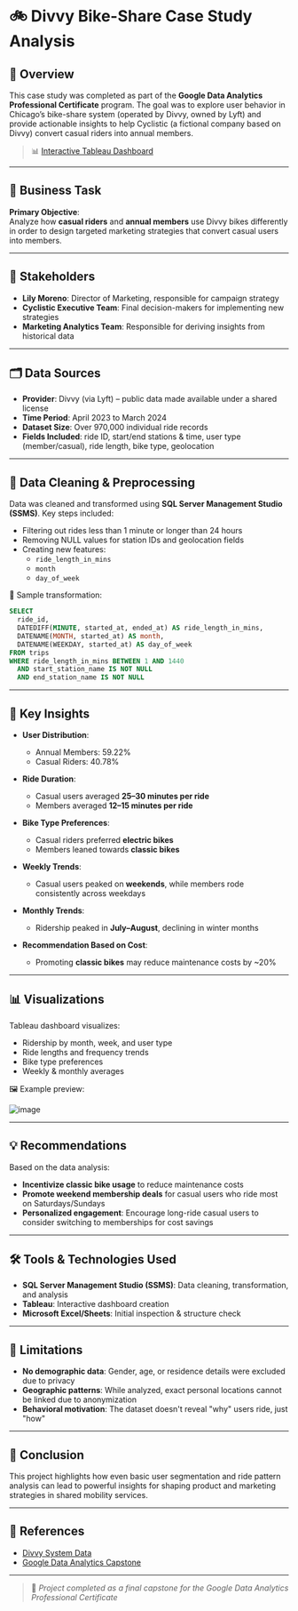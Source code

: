 
# 🚲 Divvy Bike-Share Case Study Analysis

## 📌 Overview

This case study was completed as part of the **Google Data Analytics Professional Certificate** program. The goal was to explore user behavior in Chicago’s bike-share system (operated by Divvy, owned by Lyft) and provide actionable insights to help Cyclistic (a fictional company based on Divvy) convert casual riders into annual members.

> 📊 [Interactive Tableau Dashboard](https://public.tableau.com/app/profile/sarthak.oke/viz/DivvyBikesDataset/Dashboard1)

---

## 🎯 Business Task

**Primary Objective**:  
Analyze how **casual riders** and **annual members** use Divvy bikes differently in order to design targeted marketing strategies that convert casual users into members.

---

## 👥 Stakeholders

- **Lily Moreno**: Director of Marketing, responsible for campaign strategy
- **Cyclistic Executive Team**: Final decision-makers for implementing new strategies
- **Marketing Analytics Team**: Responsible for deriving insights from historical data

---

## 🗂️ Data Sources

- **Provider**: Divvy (via Lyft) – public data made available under a shared license
- **Time Period**: April 2023 to March 2024
- **Dataset Size**: Over 970,000 individual ride records
- **Fields Included**: ride ID, start/end stations & time, user type (member/casual), ride length, bike type, geolocation

---

## 🧹 Data Cleaning & Preprocessing

Data was cleaned and transformed using **SQL Server Management Studio (SSMS)**. Key steps included:

- Filtering out rides less than 1 minute or longer than 24 hours
- Removing NULL values for station IDs and geolocation fields
- Creating new features:
  - `ride_length_in_mins`
  - `month`
  - `day_of_week`

📌 Sample transformation:

```sql
SELECT 
  ride_id,
  DATEDIFF(MINUTE, started_at, ended_at) AS ride_length_in_mins,
  DATENAME(MONTH, started_at) AS month,
  DATENAME(WEEKDAY, started_at) AS day_of_week
FROM trips
WHERE ride_length_in_mins BETWEEN 1 AND 1440
  AND start_station_name IS NOT NULL
  AND end_station_name IS NOT NULL
```

---

## 🧠 Key Insights

- **User Distribution**:  
  - Annual Members: 59.22%  
  - Casual Riders: 40.78%

- **Ride Duration**:  
  - Casual users averaged **25–30 minutes per ride**  
  - Members averaged **12–15 minutes per ride**

- **Bike Type Preferences**:
  - Casual riders preferred **electric bikes**
  - Members leaned towards **classic bikes**

- **Weekly Trends**:
  - Casual users peaked on **weekends**, while members rode consistently across weekdays

- **Monthly Trends**:
  - Ridership peaked in **July–August**, declining in winter months

- **Recommendation Based on Cost**:
  - Promoting **classic bikes** may reduce maintenance costs by ~20%

---

## 📊 Visualizations

Tableau dashboard visualizes:
- Ridership by month, week, and user type
- Ride lengths and frequency trends
- Bike type preferences
- Weekly & monthly averages

🖼️ Example preview:

![image](https://github.com/user-attachments/assets/d0929f68-a429-42cf-a30f-3379e2e7d461)


---

## 💡 Recommendations

Based on the data analysis:
- **Incentivize classic bike usage** to reduce maintenance costs
- **Promote weekend membership deals** for casual users who ride most on Saturdays/Sundays
- **Personalized engagement**: Encourage long-ride casual users to consider switching to memberships for cost savings

---

## 🛠️ Tools & Technologies Used

- **SQL Server Management Studio (SSMS)**: Data cleaning, transformation, and analysis
- **Tableau**: Interactive dashboard creation
- **Microsoft Excel/Sheets**: Initial inspection & structure check

---

## 🚧 Limitations

- **No demographic data**: Gender, age, or residence details were excluded due to privacy
- **Geographic patterns**: While analyzed, exact personal locations cannot be linked due to anonymization
- **Behavioral motivation**: The dataset doesn't reveal "why" users ride, just "how"

---

## 🏁 Conclusion

This project highlights how even basic user segmentation and ride pattern analysis can lead to powerful insights for shaping product and marketing strategies in shared mobility services.

---

## 🔗 References

- [Divvy System Data](https://ride.divvybikes.com/system-data)
- [Google Data Analytics Capstone](https://www.coursera.org/professional-certificates/google-data-analytics)

---

> 💼 *Project completed as a final capstone for the Google Data Analytics Professional Certificate*
